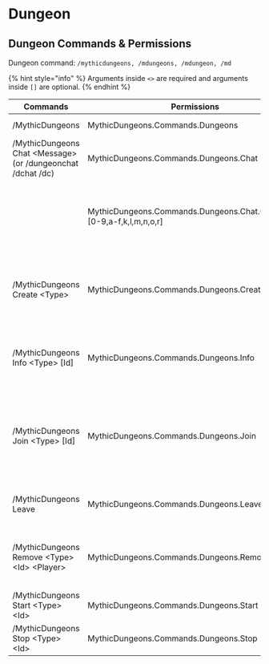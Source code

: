 # Dungeon

## Dungeon Commands & Permissions

Dungeon command: `/mythicdungeons, /mdungeons, /mdungeon, /md`

{% hint style="info" %}
Arguments inside `<>` are required and arguments inside `[]` are optional.
{% endhint %}

| Commands                                                     | Permissions                                                            | Usage                                                                           |
| ------------------------------------------------------------ | ---------------------------------------------------------------------- | ------------------------------------------------------------------------------- |
| /MythicDungeons                                              | MythicDungeons.Commands.Dungeons                                       | Show the help page                                                              |
| /MythicDungeons Chat \<Message> (or /dungeonchat /dchat /dc) | MythicDungeons.Commands.Dungeons.Chat                                  | Chat with the dungeon members                                                   |
|                                                              | MythicDungeons.Commands.Dungeons.Chat.ColorCode.\[0-9,a-f,k,l,m,n,o,r] | Use specific kind of color code in Dungeon Chat                                 |
| /MythicDungeons Create \<Type>                               | MythicDungeons.Commands.Dungeons.Create                                | Create a new dungeon with specified dungeon group                               |
| /MythicDungeons Info \<Type> \[Id]                           | MythicDungeons.Commands.Dungeons.Info                                  | Show specified dungeon's info. Enter id for more information                    |
| /MythicDungeons Join \<Type> \[Id]                           | MythicDungeons.Commands.Dungeons.Join                                  | Join first available dungeon if id not specified. Otherwise, join specified one |
| /MythicDungeons Leave                                        | MythicDungeons.Commands.Dungeons.Leave                                 | Leave the dungeon currently at                                                  |
| /MythicDungeons Remove \<Type> \<Id> \<Player>               | MythicDungeons.Commands.Dungeons.Remove                                | Remove specified player from specified dungeon                                  |
| /MythicDungeons Start \<Type> \<Id>                          | MythicDungeons.Commands.Dungeons.Start                                 | Start specified dungeon                                                         |
| /MythicDungeons Stop \<Type> \<Id>                           | MythicDungeons.Commands.Dungeons.Stop                                  | Stop specified dungeon                                                          |
